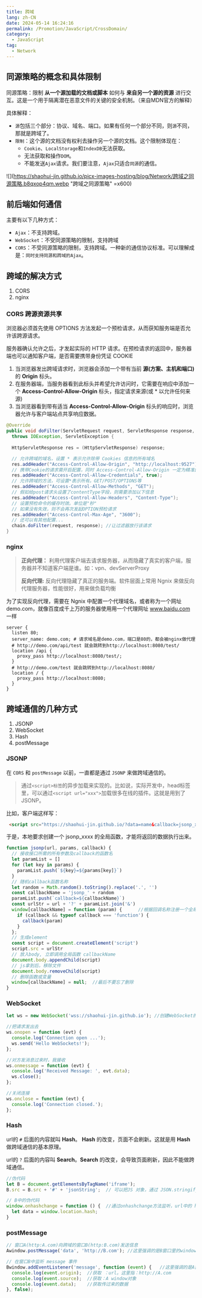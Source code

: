 ```yaml
---
title: 跨域
lang: zh-CN
date: 2024-05-14 16:24:16
permalink: /Promotion/JavaScript/CrossDomain/
category: 
  - JavaScript
tag: 
  - Network
---
```


## 同源策略的概念和具体限制


同源策略：限制 **从一个源加载的文档或脚本** 如何与 **来自另一个源的资源** 进行交互。这是一个用于隔离潜在恶意文件的关键的安全机制。（来自MDN官方的解释）



具体解释：

- `源`包括三个部分：协议、域名、端口。如果有任何一个部分不同，则`源`不同，那就是跨域了。
- `限制`：这个源的文档没有权利去操作另一个源的文档。这个限制体现在：
  - `Cookie`、`LocalStorage`和`IndexDB`无法获取。
  - 无法获取和操作`DOM`。
  - 不能发送`Ajax`请求。我们要注意，`Ajax`只适合`同源`的通信。


![](https://shaohui-jin.github.io/picx-images-hosting/blog/Network/跨域之同源策略.b8qxop4qm.webp "跨域之同源策略" =x600)

<!-- more -->


[//]: # (## 简单请求与预检请求)

[//]: # ()
[//]: # (主要有以下几种方式：)

[//]: # ()
[//]: # (- `Ajax`：不支持跨域。)

[//]: # (- `WebSocket`：不受同源策略的限制，支持跨域)

[//]: # (- `CORS`：不受同源策略的限制，支持跨域。一种新的通信协议标准。可以理解成是：`同时支持同源和跨域的Ajax`。)

[//]: # ()


## 前后端如何通信

主要有以下几种方式：

- `Ajax`：不支持跨域。
- `WebSocket`：不受同源策略的限制，支持跨域
- `CORS`：不受同源策略的限制，支持跨域。一种新的通信协议标准。可以理解成是：`同时支持同源和跨域的Ajax`。

## 跨域的解决方式

1. CORS
2. nginx

### CORS 跨源资源共享

浏览器必须首先使用 OPTIONS 方法发起一个预检请求，从而获知服务端是否允许该跨源请求。

服务器确认允许之后，才发起实际的 HTTP 请求。在预检请求的返回中，服务器端也可以通知客户端，是否需要携带身份凭证 COOKIE

1. 当浏览器发出跨域请求时，浏览器会添加一个带有当前 **源(方案、主机和端口)** 的 **Origin** 标头。
2. 在服务器端，当服务器看到此标头并希望允许访问时，它需要在响应中添加一个 **Access-Control-Allow-Origin** 标头，指定请求来源(或 * 以允许任何来源)
3. 当浏览器看到带有适当 **Access-Control-Allow-Origin** 标头的响应时，浏览器允许与客户端站点共享响应数据。

``` java {7-17}
@Override
public void doFilter(ServletRequest request, ServletResponse response, FilterChain chain)
  throws IOException, ServletException {
  
  HttpServletResponse res = (HttpServletResponse) response;

  // 允许跨域的域名，设置 * 表示允许除带 Cookies 信息的所有域名
  res.addHeader("Access-Control-Allow-Origin", "http://localhost:9527"); 
  // 携带Cookie的请求需开启配置，同时 Access-Control-Allow-Origin 一定为精准匹配
  res.addHeader("Access-Control-Allow-Credentials", true); 
  // 允许跨域的方法，可设置*表示所有。GET/POST/OPTIONS等
  res.addHeader("Access-Control-Allow-Methods", "GET"); 
  // 假如给post请求头设置了contentType字段，则需要添加以下信息
  res.addHeader("Access-Control-Allow-Headers", "Content-Type");
  // 设置预检命令的缓存时效。单位是"秒"
  // 如果没有失效，则不会再次发起OPTION预检请求
  res.addHeader("Access-Control-Max-Age", "3600");
  // 还可以有其他配置...
  chain.doFilter(request, response); //让过滤器放行该请求
}
```

### nginx

> **正向代理：** 利用代理客户端去请求服务器，从而隐藏了真实的客户端，服务器并不知道客户端是谁。如：vpn、devServerProxy
>
> **反向代理:** 反向代理隐藏了真正的服务端。软件层面上常用 Ngnix 来做反向代理服务器，性能很好，用来做负载均衡

为了实现反向代理，需要在 Ngnix 中配置一个代理域名，或者称为一个网址 demo.com，就像百度成千上万的服务器使用用一个代理网址 www.baidu.com 一样

```nginx
server {
  listen 80;
  server_name: demo.com; # 请求域名是demo.com，端口是80的，都会被nginx做代理
  # http://demo.com/api/test 就会跳转到http://localhost:8080/test/
  location /api {
    proxy_pass http://localhost:8080/test/;
  }
  # http://demo.com/test 就会跳转到http://localhost:8080/
  location / {
    proxy_pass http://localhost:8080; 
  }
}
```

##  跨域通信的几种方式

1. JSONP
2. WebSocket
3. Hash
4. postMessage

### JSONP

在 `CORS` 和 `postMessage` 以前，一直都是通过 `JSONP` 来做跨域通信的。

> 通过`<script>标签`的异步加载来实现的。比如说，实际开发中，head标签里，可以通过`<script url="xxx">`加载很多在线的插件。这就是用到了JSONP。

比如，客户端这样写：

```html
 <script src="https://shaohui-jin.github.io/?data=name&callback=jsonp_xxxx"></script>
```

于是，本地要求创建一个 jsonp_xxxx 的全局函数，才能将返回的数据执行出来。

```js
function jsonp(url, params, callback) {
  // 接收接口所需的所有参数及callback的函数名
  let paramList = []
  for (let key in params) {
    paramList.push(`${key}=${params[key]}`)
  }
  // 随机callback函数名称
  let random = Math.random().toString().replace('.', '')
  const callbackName = 'jsonp_' + random
  paramList.push(`callback=${callbackName}`)
  const urlStr = url + '?' + paramList.join('&')
  window[callbackName] = function (param) {      //根据回调名称注册一个全局的函数
    if (callback && typeof callback === 'function') {
      callback(param)
    }
  };
  // 生成element
  const script = document.createElement('script')
  script.src = urlStr
  // 放入body, 立即调用全局函数 callbackName
  document.body.appendChild(script)
  // js拿到后，移除文件
  document.body.removeChild(script)
  // 删除函数或变量
  window[callbackName] = null;  //最后不要忘了删除
}
```

### WebSocket

```js
let ws = new WebSocket('wss://shaohui-jin.github.io'); //创建WebSocket的对象。参数可以是 ws 或 wss，后者表示加密。

//把请求发出去
ws.onopen = function (evt) {
  console.log('Connection open ...');
  ws.send('Hello WebSockets!');
};

//对方发消息过来时，我接收
ws.onmessage = function (evt) {
  console.log('Received Message: ', evt.data);
  ws.close();
};

//关闭连接
ws.onclose = function (evt) {
  console.log('Connection closed.');
};
```

### Hash

url的 `#` 后面的内容就叫 **Hash**。 **Hash** 的改变，页面不会刷新。这就是用 **Hash** 做跨域通信的基本原理。

url的 `?` 后面的内容叫 **Search**。**Search** 的改变，会导致页面刷新，因此不能做跨域通信。

```js {3,6-8}
//伪代码
let B = document.getElementsByTagName('iframe');
B.src = B.src + '#' + 'jsonString';  // 可以把JS 对象，通过 JSON.stringify()方法转成 json字符串，发给 B

// B中的伪代码
window.onhashchange = function () {  //通过onhashchange方法监听，url中的 hash 是否发生变化
  let data = window.location.hash;
}
```

### postMessage

```js
// 窗口A(http:A.com)向跨域的窗口B(http:B.com)发送信息
Awindow.postMessage('data', 'http://B.com'); //这里强调的是B窗口里的window对象

// 在窗口B中监听 message 事件
Bwindow.addEventListener('message', function (event) {   //这里强调的是A窗口里的window对象
  console.log(event.origin);  //获取 ：url。这里指：http://A.com
  console.log(event.source);  //获取：A window对象
  console.log(event.data);    //获取传过来的数据
}, false);
```

